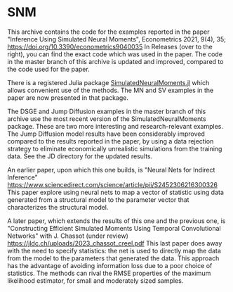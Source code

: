 # SNM

This archive contains the code for the examples reported in the paper "Inference
Using Simulated Neural Moments", Econometrics 2021, 9(4), 35; https://doi.org/10.3390/econometrics9040035  In Releases (over to the right), you can find the exact code which was used in the paper. The code in the master branch of this archive is updated and improved, compared to the code used for the paper.

There is a registered Julia package [SimulatedNeuralMoments.jl](https://github.com/mcreel/SimulatedNeuralMoments.jl) which allows convenient use of the methods. The MN and SV examples in the paper are now presented in that package.

The DSGE and Jump Diffusion examples in the master branch of this archive use the most recent version of the SimulatedNeuralMoments package. These are two more interesting and research-relevant examples. The Jump Diffusion model results have been considerably improved compared to the results reported in the paper, by using a data rejection strategy to eliminate economically unrealistic simulations from the training data. See the JD directory for the updated results. 

An earlier paper, upon which this one builds, is "Neural Nets for Indirect Inference" https://www.sciencedirect.com/science/article/pii/S2452306216300326 This paper explore using neural nets to map a vector of statistic using data generated from a structural model to the parameter vector that characterizes the structural model. 

A later paper, which extends the results of this one and the previous one, is "Constructing Efficient Simulated Moments Using Temporal Convolutional Networks" with J. Chassot (under review) https://jldc.ch/uploads/2023_chassot_creel.pdf This last paper does away with the need to specify statistics: the net is used to directly map the data from the model to the parameters that generated the data. This approach has the advantage of avoiding information loss due to a poor choice of statistics. The methods can rival the RMSE properties of the maximum likelihood estimator, for small and moderately sized samples.
